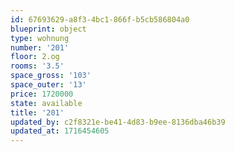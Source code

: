 ```yaml
---
id: 67693629-a8f3-4bc1-866f-b5cb586804a0
blueprint: object
type: wohnung
number: '201'
floor: 2.og
rooms: '3.5'
space_gross: '103'
space_outer: '13'
price: 1720000
state: available
title: '201'
updated_by: c2f8321e-be41-4d83-b9ee-8136dba46b39
updated_at: 1716454605
---
```

